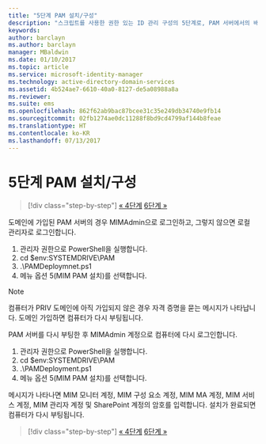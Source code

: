 ```yaml
---
title: "5단계 PAM 설치/구성"
description: "스크립트를 사용한 권한 있는 ID 관리 구성의 5단계로, PAM 서버에서의 배포 단계를 설명합니다."
keywords: 
author: barclayn
ms.author: barclayn
manager: MBaldwin
ms.date: 01/10/2017
ms.topic: article
ms.service: microsoft-identity-manager
ms.technology: active-directory-domain-services
ms.assetid: 4b524ae7-6610-40a0-8127-de5a08988a8a
ms.reviewer: 
ms.suite: ems
ms.openlocfilehash: 862f62ab9bac87bcee31c35e249db34740e9fb14
ms.sourcegitcommit: 02fb1274ae0dc11288f8bd9cd4799af144b8feae
ms.translationtype: HT
ms.contentlocale: ko-KR
ms.lasthandoff: 07/13/2017
---
```

# 5단계 PAM 설치/구성
<a id="step-5-installingconfiguring-pam" class="xliff"></a>

>[!div class="step-by-step"]
[« 4단계](sp1-step4-configuring-sharepoint.md)
[6단계 »](sp1-step6-setup-pam-trust.md)

도메인에 가입된 PAM 서버의 경우 MIMAdmin으로 로그인하고, 그렇지 않으면 로컬 관리자로 로그인합니다.
1. 관리자 권한으로 PowerShell을 실행합니다.
2. cd $env:SYSTEMDRIVE\PAM
3. .\PAMDeploymnet.ps1
4. 메뉴 옵션 5(MIM PAM 설치)를 선택합니다.

>[!NOTE]
>컴퓨터가 PRIV 도메인에 아직 가입되지 않은 경우 자격 증명을 묻는 메시지가 나타납니다. 도메인 가입하면 컴퓨터가 다시 부팅됩니다.

PAM 서버를 다시 부팅한 후 MIMAdmin 계정으로 컴퓨터에 다시 로그인합니다.

1. 관리자 권한으로 PowerShell을 실행합니다.
2. cd $env:SYSTEMDRIVE\PAM
3. .\PAMDeployment.ps1
4. 메뉴 옵션 5(MIM PAM 설치)를 선택합니다.

  메시지가 나타나면 MIM 모니터 계정, MIM 구성 요소 계정, MIM MA 계정, MIM 서비스 계정, MIM 관리자 계정 및 SharePoint 계정의 암호를 입력합니다.
  설치가 완료되면 컴퓨터가 다시 부팅됩니다.

>[!div class="step-by-step"]
[« 4단계](sp1-step4-configuring-sharepoint.md)
[6단계 »](sp1-step6-setup-pam-trust.md)
